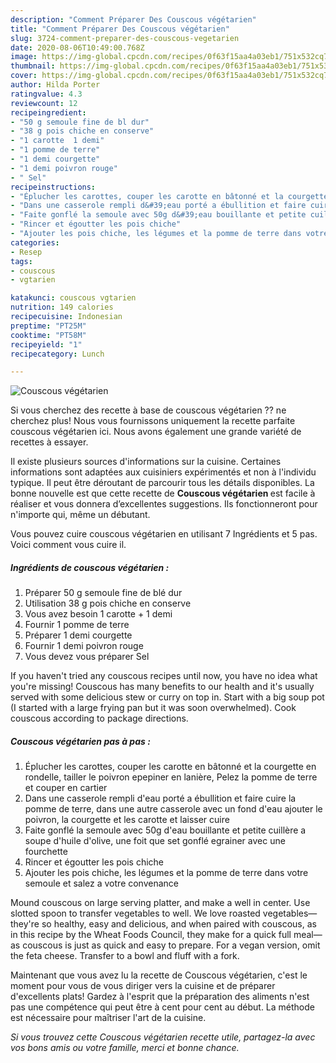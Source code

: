 ```yaml
---
description: "Comment Préparer Des Couscous végétarien"
title: "Comment Préparer Des Couscous végétarien"
slug: 3724-comment-preparer-des-couscous-vegetarien
date: 2020-08-06T10:49:00.768Z
image: https://img-global.cpcdn.com/recipes/0f63f15aa4a03eb1/751x532cq70/couscous-vegetarien-photo-principale-de-la-recette.jpg
thumbnail: https://img-global.cpcdn.com/recipes/0f63f15aa4a03eb1/751x532cq70/couscous-vegetarien-photo-principale-de-la-recette.jpg
cover: https://img-global.cpcdn.com/recipes/0f63f15aa4a03eb1/751x532cq70/couscous-vegetarien-photo-principale-de-la-recette.jpg
author: Hilda Porter
ratingvalue: 4.3
reviewcount: 12
recipeingredient:
- "50 g semoule fine de bl dur"
- "38 g pois chiche en conserve"
- "1 carotte  1 demi"
- "1 pomme de terre"
- "1 demi courgette"
- "1 demi poivron rouge"
- " Sel"
recipeinstructions:
- "Éplucher les carottes, couper les carotte en bâtonné et la courgette en rondelle, tailler le poivron epepiner en lanière, Pelez la pomme de terre et couper en cartier"
- "Dans une casserole rempli d&#39;eau porté a ébullition et faire cuire la pomme de terre, dans une autre casserole avec un fond d&#39;eau ajouter le poivron, la courgette et les carotte et laisser cuire"
- "Faite gonflé la semoule avec 50g d&#39;eau bouillante et petite cuillère a soupe d&#39;huile d&#39;olive, une foit que set gonflé egrainer avec une fourchette"
- "Rincer et égoutter les pois chiche"
- "Ajouter les pois chiche, les légumes et la pomme de terre dans votre semoule et salez a votre convenance"
categories:
- Resep
tags:
- couscous
- vgtarien

katakunci: couscous vgtarien 
nutrition: 149 calories
recipecuisine: Indonesian
preptime: "PT25M"
cooktime: "PT58M"
recipeyield: "1"
recipecategory: Lunch

---
```



![Couscous végétarien](https://img-global.cpcdn.com/recipes/0f63f15aa4a03eb1/751x532cq70/couscous-vegetarien-photo-principale-de-la-recette.jpg)

Si vous cherchez des recette à base de couscous végétarien ?? ne cherchez plus! Nous vous fournissons uniquement la recette parfaite couscous végétarien ici. Nous avons également une grande variété de recettes à essayer.

Il existe plusieurs sources d'informations sur la cuisine. Certaines informations sont adaptées aux cuisiniers expérimentés et non à l'individu typique. Il peut être déroutant de parcourir tous les détails disponibles. La bonne nouvelle est que cette recette de <strong> Couscous végétarien </strong> est facile à réaliser et vous donnera d’excellentes suggestions. Ils fonctionneront pour n'importe qui, même un débutant.

<!--inarticleads1-->

Vous pouvez cuire couscous végétarien en utilisant 7 Ingrédients et 5 pas. Voici comment vous cuire il.

##### Ingrédients de couscous végétarien :

1. Préparer 50 g semoule fine de blé dur
1. Utilisation 38 g pois chiche en conserve
1. Vous avez besoin 1 carotte + 1 demi
1. Fournir 1 pomme de terre
1. Préparer 1 demi courgette
1. Fournir 1 demi poivron rouge
1. Vous devez vous préparer  Sel


If you haven&#39;t tried any couscous recipes until now, you have no idea what you&#39;re missing! Couscous has many benefits to our health and it&#39;s usually served with some delicious stew or curry on top in. Start with a big soup pot (I started with a large frying pan but it was soon overwhelmed). Cook couscous according to package directions. 

<!--inarticleads2-->

##### Couscous végétarien pas à pas :

1. Éplucher les carottes, couper les carotte en bâtonné et la courgette en rondelle, tailler le poivron epepiner en lanière, Pelez la pomme de terre et couper en cartier
1. Dans une casserole rempli d&#39;eau porté a ébullition et faire cuire la pomme de terre, dans une autre casserole avec un fond d&#39;eau ajouter le poivron, la courgette et les carotte et laisser cuire
1. Faite gonflé la semoule avec 50g d&#39;eau bouillante et petite cuillère a soupe d&#39;huile d&#39;olive, une foit que set gonflé egrainer avec une fourchette
1. Rincer et égoutter les pois chiche
1. Ajouter les pois chiche, les légumes et la pomme de terre dans votre semoule et salez a votre convenance


Mound couscous on large serving platter, and make a well in center. Use slotted spoon to transfer vegetables to well. We love roasted vegetables—they&#39;re so healthy, easy and delicious, and when paired with couscous, as in this recipe by the Wheat Foods Council, they make for a quick full meal—as couscous is just as quick and easy to prepare. For a vegan version, omit the feta cheese. Transfer to a bowl and fluff with a fork. 

<!--inarticleads1-->

<p>
Maintenant que vous avez lu la recette de Couscous végétarien, c'est le moment pour vous de vous diriger vers la cuisine et de préparer d'excellents plats! Gardez à l'esprit que la préparation des aliments n'est pas une compétence qui peut être à cent pour cent au début. La méthode est nécessaire pour maîtriser l'art de la cuisine.
</p>

<p>
<i>Si vous trouvez cette Couscous végétarien recette utile, partagez-la avec vos bons amis ou votre famille, merci et bonne chance.</i>
</p>
